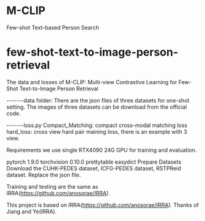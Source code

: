 # M-CLIP
Few-shot Text-based Person Search

# few-shot-text-to-image-person-retrieval
The data and losses of M-CLIP: Multi-view Contrastive Learning for Few-Shot Text-to-Image Person Retrieval

-------data folder:
There are the json files of three datasets for one-shot setting.
The images of three datasets can be download from the official code.

-------loss.py
Compact_Matching:   compact cross-modal matching loss
hard_loss: cross view hard pair maining loss, there is an example with 3 view.

Requirements
we use single RTX4090 24G GPU for training and evaluation.

pytorch 1.9.0
torchvision 0.10.0
prettytable
easydict
Prepare Datasets
Download the CUHK-PEDES dataset, ICFG-PEDES dataset, RSTPReid dataset.
Replace the json file.

Training and testing are the same as IRRA(https://github.com/anosorae/IRRA).

This project is based on IRRA(https://github.com/anosorae/IRRA).
Thanks of Jiang and Ye(IRRA).
